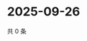 # 2025-09-26

共 0 条

<!-- BEGIN ZHIHUVIDEO -->
<!-- 最后更新时间 Fri Sep 26 2025 07:10:17 GMT+0800 (China Standard Time) -->

<!-- END ZHIHUVIDEO -->
